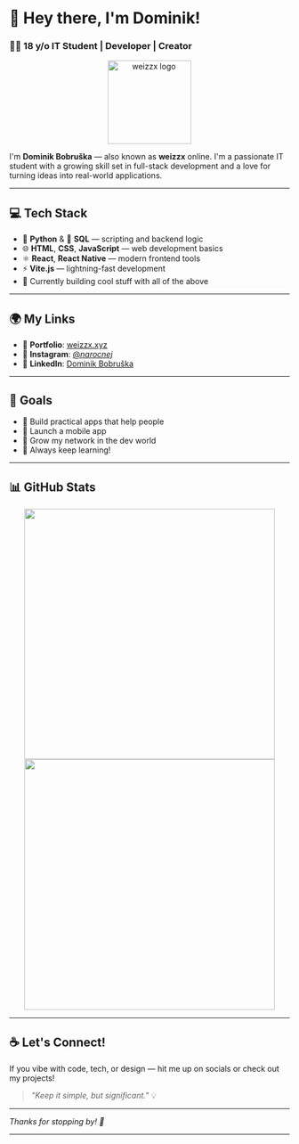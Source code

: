 # 👋 Hey there, I'm Dominik!

### 👨‍💻 18 y/o IT Student | Developer | Creator

<div align="center">
  <img src="assets/logo.png" width="150" alt="weizzx logo" />
</div>


I'm **Dominik Bobruška** — also known as **weizzx** online. I'm a passionate IT student with a growing skill set in full-stack development and a love for turning ideas into real-world applications.

---

## 💻 Tech Stack
- 🐍 **Python** & 🧠 **SQL** — scripting and backend logic
- 🌐 **HTML**, **CSS**, **JavaScript** — web development basics
- ⚛️ **React**, **React Native** — modern frontend tools
- ⚡ **Vite.js** — lightning-fast development
- 🧰 Currently building cool stuff with all of the above

---

## 🌍 My Links
- 🔗 **Portfolio**: [weizzx.xyz](https://weizzx.xyz)
- 📸 **Instagram**: [@_narocnej_](https://instagram.com/_narocnej_)
- 💼 **LinkedIn**: [Dominik Bobruška](https://www.linkedin.com/in/dominik-bobru%C5%A1ka/)

---

## 🎯 Goals
- 🔨 Build practical apps that help people
- 📱 Launch a mobile app
- 🔗 Grow my network in the dev world
- 🌱 Always keep learning!

---

## 📊 GitHub Stats

<p align="center">
  <img src="https://github-readme-stats.vercel.app/api?username=weizzx&show_icons=true&theme=radical" width="450"/>
  <img src="https://github-readme-streak-stats.herokuapp.com?user=weizzx&theme=radical" width="450"/>
</p>

---

## ☕ Let's Connect!

If you vibe with code, tech, or design — hit me up on socials or check out my projects!

> _"Keep it simple, but significant."_ 💡

---

_Thanks for stopping by! 👋_
****
